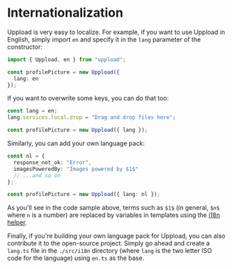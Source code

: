 # Internationalization

Uppload is very easy to localize. For example, if you want to use Uppload in English, simply import `en` and specify it in the `lang` parameter of the constructor:

```ts
import { Uppload, en } from "uppload";

const profilePicture = new Uppload({
  lang: en
});
```

If you want to overwrite some keys, you can do that too:

```ts
const lang = en;
lang.services.local.drop = "Drag and drop files here";

const profilePicture = new Uppload({ lang });
```

Similarly, you can add your own language pack:

```ts
const nl = {
  response_not_ok: "Error",
  imagesPoweredBy: "Images powered by $1$"
  // ...and so on
};

const profilePicture = new Uppload({ lang: nl });
```

As you'll see in the code sample above, terms such as `$1$` (in general, `$n$` where `n` is a number) are replaced by variables in templates using the [i18n helper](https://github.com/elninotech/uppload/tree/typescript/src/helpers/i18n.ts).

Finally, if you're building your own language pack for Uppload, you can also contribute it to the open-source project. Simply go ahead and create a `lang.ts` file in the `./src/i18n` directory (where `lang` is the two letter ISO code for the language) using `en.ts` as the base.
